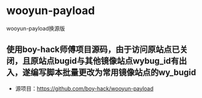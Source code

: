# wooyun-payload
wooyun-payload换源版

## 使用boy-hack师傅项目源码，由于访问原站点已关闭，且原站点bugid与其他镜像站点wybug_id有出入，遂编写脚本批量更改为常用镜像站点的wy_bugid
- 源项目：https://github.com/boy-hack/wooyun-payload
